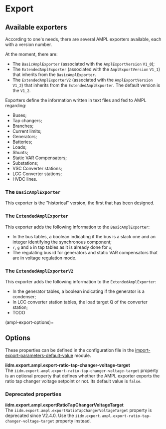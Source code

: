 # Export

## Available exporters

According to one's needs, there are several AMPL exporters available, each with a version number.

At the moment, there are:

- The `BasicAmplExporter` (associated with the `AmplExportVersion` `V1_0`);
- The `ExtendedAmplExporter` (associated with the `AmplExportVersion` `V1_1`) that inherits from the `BasicAmplExporter`.
- The `ExtendedAmplExporterV2` (associated with the `AmplExportVersion` `V1_2`) that inherits from the `ExtendedAmplExporter`.
The default version is the `V1_2`.

Exporters define the information written in text files and fed to AMPL regarding:

- Buses;
- Tap changers;
- Branches;
- Current limits;
- Generators;
- Batteries;
- Loads;
- Shunts;
- Static VAR Compensators;
- Substations;
- VSC Converter stations;
- LCC Converter stations;
- HVDC lines.

### The `BasicAmplExporter`
This exporter is the "historical" version, the first that has been designed.

### The `ExtendedAmplExporter`

This exporter adds the following information to the `BasicAmplExporter`:

- In the bus tables, a boolean indicating if the bus is a slack one and an integer identifying the synchronous component;
- `r`, `g` and `b` in tap tables as it is already done for `x`;
- The regulating bus id for generators and static VAR compensators that are in voltage regulation mode.

### The `ExtendedAmplExporterV2`

This exporter adds the following information to the `ExtendedAmplExporter`:

- In the generator tables, a boolean indicating if the generator is a condenser;
- In LCC converter station tables, the load target Q of the converter station;
- TODO


(ampl-export-options)=
## Options

These properties can be defined in the configuration file in the [import-export-parameters-default-value](../../user/configuration/import-export-parameters-default-value.md#import-export-parameters-default-value) module.

**iidm.export.ampl.export-ratio-tap-changer-voltage-target**  
The `iidm.export.ampl.export-ratio-tap-changer-voltage-target` property is an optional property that defines whether the AMPL exporter exports the ratio tap changer voltage setpoint or not. Its default value is `false`.

### Deprecated properties

**iidm.export.ampl.exportRatioTapChangerVoltageTarget**  
The `iidm.export.ampl.exportRatioTapChangerVoltageTarget` property is deprecated since V2.4.0. Use the `iidm.export.ampl.export-ratio-tap-changer-voltage-target` property instead.

